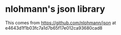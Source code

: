 # nlohmann's json library

This comes from https://github.com/nlohmann/json at e4643d1f1b03fc7a1d7b65f17e012ca93680cad8
